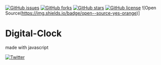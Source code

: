 [![GitHub issues](https://img.shields.io/github/issues/Mogakamo/Digital-Clock)](https://github.com/Mogakamo/Digital-Clock/issues)
[![GitHub forks](https://img.shields.io/github/forks/Mogakamo/Digital-Clock)](https://github.com/Mogakamo/Digital-Clock/network)
[![GitHub stars](https://img.shields.io/github/stars/Mogakamo/Digital-Clock)](https://github.com/Mogakamo/Digital-Clock/stargazers)
[![GitHub license](https://img.shields.io/github/license/Mogakamo/Digital-Clock)](https://github.com/Mogakamo/Digital-Clock)
![Open Source(https://img.shields.io/badge/open--source-yes-orange)]


# Digital-Clock
made with javascript 



[![Twitter](https://img.shields.io/twitter/url?style=social&url=https%3A%2F%2Ftwitter.com%2Fm_ogakadev)](https://twitter.com/intent/tweet?text=Wow:&url=https%3A%2F%2Fgithub.com%2FMogakamo%2FDigital-Clock%2F)
